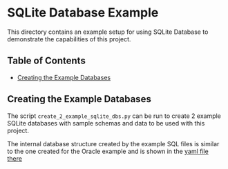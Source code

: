 <!-- omit in toc -->
# SQLite Database Example
This directory contains an example setup for using SQLite Database to demonstrate the capabilities of this project.

<!-- omit in toc -->
## Table of Contents
- [Creating the Example Databases](#creating-the-example-databases)


## Creating the Example Databases
The script `create_2_example_sqlite_dbs.py` can be run to create 2 example SQLite databases with sample schemas and data to be used with this project.

The internal database structure created by the example SQL files is similar to the one created for the Oracle example and is shown in the [yaml file there](../oracle/db-structure.yml)